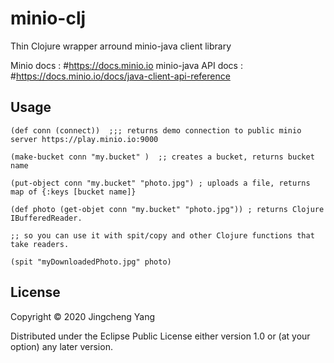 # minio-clj
Thin Clojure wrapper arround minio-java client library

Minio docs  : #https://docs.minio.io
minio-java API docs : #https://docs.minio.io/docs/java-client-api-reference

## Usage

```
(def conn (connect))  ;;; returns demo connection to public minio server https://play.minio.io:9000 

(make-bucket conn "my.bucket" )  ;; creates a bucket, returns bucket name

(put-object conn "my.bucket" "photo.jpg") ; uploads a file, returns map of {:keys [bucket name]}

(def photo (get-objet conn "my.bucket" "photo.jpg")) ; returns Clojure  IBufferedReader.

;; so you can use it with spit/copy and other Clojure functions that take readers.

(spit "myDownloadedPhoto.jpg" photo)

```

## License

Copyright © 2020 Jingcheng Yang

Distributed under the Eclipse Public License either version 1.0 or (at
your option) any later version.
